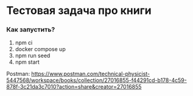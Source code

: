 # Тестовая задача про книги

### Как запустить?

1. npm ci
2. docker compose up
3. npm run seed
4. npm start


Postman: https://www.postman.com/technical-physicist-5447568/workspace/books/collection/27016855-f44291cd-b178-4c59-878f-3c21da3c7010?action=share&creator=27016855
